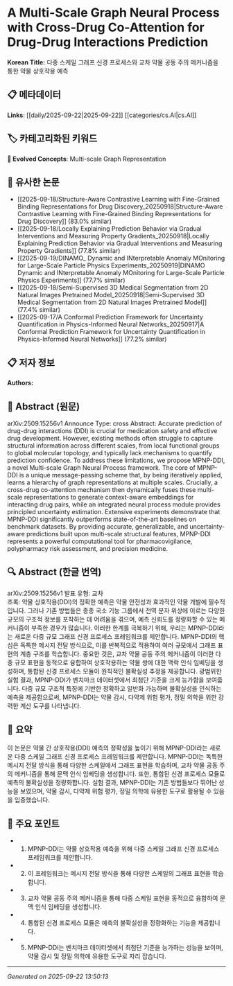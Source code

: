 # A Multi-Scale Graph Neural Process with Cross-Drug Co-Attention for Drug-Drug Interactions Prediction

**Korean Title:** 다중 스케일 그래프 신경 프로세스와 교차 약물 공동 주의 메커니즘을 통한 약물 상호작용 예측

## 📋 메타데이터

**Links**: [[daily/2025-09-22|2025-09-22]] [[categories/cs.AI|cs.AI]]

## 🏷️ 카테고리화된 키워드
**🚀 Evolved Concepts**: Multi-scale Graph Representation

## 🔗 유사한 논문
- [[2025-09-18/Structure-Aware Contrastive Learning with Fine-Grained Binding Representations for Drug Discovery_20250918|Structure-Aware Contrastive Learning with Fine-Grained Binding Representations for Drug Discovery]] (83.0% similar)
- [[2025-09-18/Locally Explaining Prediction Behavior via Gradual Interventions and Measuring Property Gradients_20250918|Locally Explaining Prediction Behavior via Gradual Interventions and Measuring Property Gradients]] (77.8% similar)
- [[2025-09-19/DINAMO_ Dynamic and INterpretable Anomaly MOnitoring for Large-Scale Particle Physics Experiments_20250919|DINAMO Dynamic and INterpretable Anomaly MOnitoring for Large-Scale Particle Physics Experiments]] (77.7% similar)
- [[2025-09-18/Semi-Supervised 3D Medical Segmentation from 2D Natural Images Pretrained Model_20250918|Semi-Supervised 3D Medical Segmentation from 2D Natural Images Pretrained Model]] (77.4% similar)
- [[2025-09-17/A Conformal Prediction Framework for Uncertainty Quantification in Physics-Informed Neural Networks_20250917|A Conformal Prediction Framework for Uncertainty Quantification in Physics-Informed Neural Networks]] (77.2% similar)

## 📋 저자 정보

**Authors:** 

## 📄 Abstract (원문)

arXiv:2509.15256v1 Announce Type: cross 
Abstract: Accurate prediction of drug-drug interactions (DDI) is crucial for medication safety and effective drug development. However, existing methods often struggle to capture structural information across different scales, from local functional groups to global molecular topology, and typically lack mechanisms to quantify prediction confidence. To address these limitations, we propose MPNP-DDI, a novel Multi-scale Graph Neural Process framework. The core of MPNP-DDI is a unique message-passing scheme that, by being iteratively applied, learns a hierarchy of graph representations at multiple scales. Crucially, a cross-drug co-attention mechanism then dynamically fuses these multi-scale representations to generate context-aware embeddings for interacting drug pairs, while an integrated neural process module provides principled uncertainty estimation. Extensive experiments demonstrate that MPNP-DDI significantly outperforms state-of-the-art baselines on benchmark datasets. By providing accurate, generalizable, and uncertainty-aware predictions built upon multi-scale structural features, MPNP-DDI represents a powerful computational tool for pharmacovigilance, polypharmacy risk assessment, and precision medicine.

## 🔍 Abstract (한글 번역)

arXiv:2509.15256v1 발표 유형: 교차  
초록: 약물 상호작용(DDI)의 정확한 예측은 약물 안전성과 효과적인 약물 개발에 필수적입니다. 그러나 기존 방법들은 종종 국소 기능 그룹에서 전역 분자 위상에 이르는 다양한 규모의 구조적 정보를 포착하는 데 어려움을 겪으며, 예측 신뢰도를 정량화할 수 있는 메커니즘이 부족한 경우가 많습니다. 이러한 한계를 극복하기 위해, 우리는 MPNP-DDI라는 새로운 다중 규모 그래프 신경 프로세스 프레임워크를 제안합니다. MPNP-DDI의 핵심은 독특한 메시지 전달 방식으로, 이를 반복적으로 적용하여 여러 규모에서 그래프 표현의 계층 구조를 학습합니다. 중요한 것은, 교차 약물 공동 주의 메커니즘이 이러한 다중 규모 표현을 동적으로 융합하여 상호작용하는 약물 쌍에 대한 맥락 인식 임베딩을 생성하며, 통합된 신경 프로세스 모듈이 원칙적인 불확실성 추정을 제공합니다. 광범위한 실험 결과, MPNP-DDI가 벤치마크 데이터셋에서 최첨단 기준을 크게 능가함을 보여줍니다. 다중 규모 구조적 특징에 기반한 정확하고 일반화 가능하며 불확실성을 인식하는 예측을 제공함으로써, MPNP-DDI는 약물 감시, 다약제 위험 평가, 정밀 의학을 위한 강력한 계산 도구를 나타냅니다.

## 📝 요약

이 논문은 약물 간 상호작용(DDI) 예측의 정확성을 높이기 위해 MPNP-DDI라는 새로운 다중 스케일 그래프 신경 프로세스 프레임워크를 제안합니다. MPNP-DDI는 독특한 메시지 전달 방식을 통해 다양한 스케일에서 그래프 표현을 학습하며, 교차 약물 공동 주의 메커니즘을 통해 문맥 인식 임베딩을 생성합니다. 또한, 통합된 신경 프로세스 모듈로 예측의 불확실성을 정량화합니다. 실험 결과, MPNP-DDI는 기존 방법들보다 뛰어난 성능을 보였으며, 약물 감시, 다약제 위험 평가, 정밀 의학에 유용한 도구로 활용될 수 있음을 입증했습니다.

## 🎯 주요 포인트

- 1. MPNP-DDI는 약물 상호작용 예측을 위해 다중 스케일 그래프 신경 프로세스 프레임워크를 제안합니다.

- 2. 이 프레임워크는 메시지 전달 방식을 통해 다양한 스케일의 그래프 표현을 학습합니다.

- 3. 교차 약물 공동 주의 메커니즘을 통해 다중 스케일 표현을 동적으로 융합하여 문맥 인식 임베딩을 생성합니다.

- 4. 통합된 신경 프로세스 모듈은 예측의 불확실성을 정량화하는 기능을 제공합니다.

- 5. MPNP-DDI는 벤치마크 데이터셋에서 최첨단 기준을 능가하는 성능을 보이며, 약물 감시 및 정밀 의학에 유용한 도구로 자리 잡습니다.

---

*Generated on 2025-09-22 13:50:13*